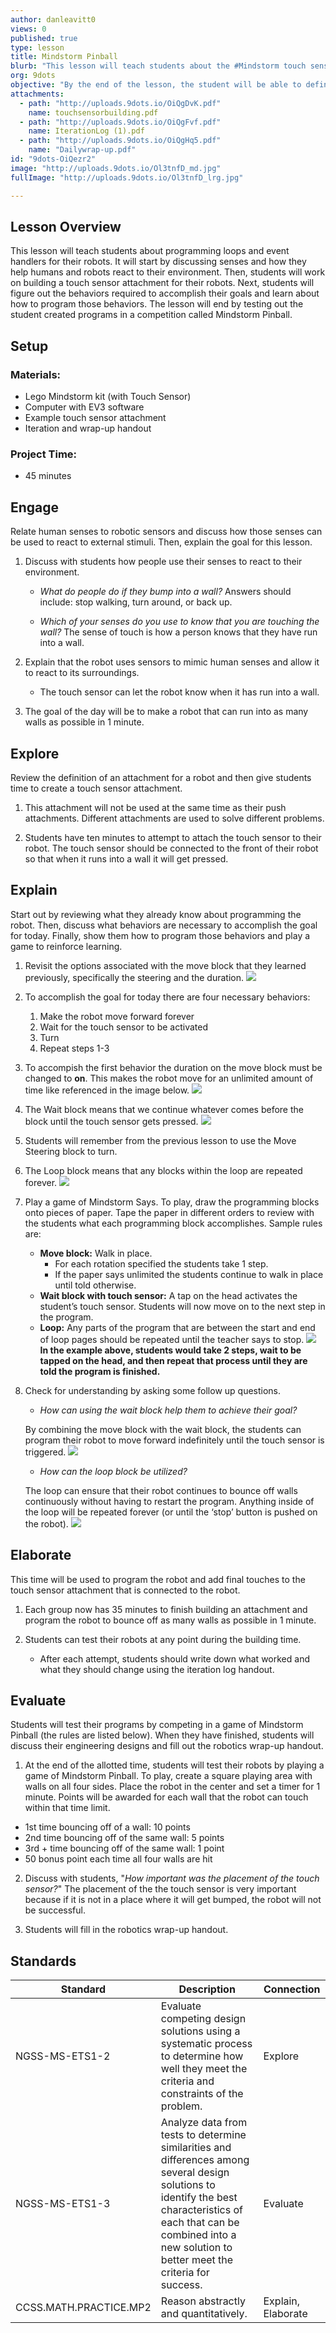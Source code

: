 ```yaml
---
author: danleavitt0
views: 0
published: true
type: lesson
title: Mindstorm Pinball
blurb: "This lesson will teach students about the #Mindstorm touch sensor as well as the wait and loop #programming blocks."
org: 9dots
objective: "By the end of the lesson, the student will be able to define a programming loop, explain the importance of sensors to programming a robot, and create a robot capable of running indefinitely and turning whenever it runs into a wall."
attachments: 
  - path: "http://uploads.9dots.io/OiQgDvK.pdf"
    name: touchsensorbuilding.pdf
  - path: "http://uploads.9dots.io/OiQgFvf.pdf"
    name: IterationLog (1).pdf
  - path: "http://uploads.9dots.io/OiQgHq5.pdf"
    name: "Dailywrap-up.pdf"
id: "9dots-OiQezr2"
image: "http://uploads.9dots.io/Ol3tnfD_md.jpg"
fullImage: "http://uploads.9dots.io/Ol3tnfD_lrg.jpg"

---
```


## Lesson Overview
This lesson will teach students about programming loops and event handlers for their robots. It will start by discussing senses and how they help humans and robots react to their environment. Then, students will work on building a touch sensor attachment for their robots. Next, students will figure out the behaviors required to accomplish their goals and learn about how to program those behaviors. The lesson will end by testing out the student created programs in a competition called Mindstorm Pinball.

## Setup

### Materials:

- Lego Mindstorm kit (with Touch Sensor)
- Computer with EV3 software
- Example touch sensor attachment
- Iteration and wrap-up handout

### Project Time:

- 45 minutes

## Engage
Relate human senses to robotic sensors and discuss how those senses can be used to react to external stimuli. Then, explain the goal for this lesson.

1. Discuss with students how people use their senses to react to their environment.
	- _What do people do if they bump into a wall?_
		Answers should include: stop walking, turn around, or back up.

	- _Which of your senses do you use to know that you are touching the wall?_
		The sense of touch is how a person knows that they have run into a wall.

2. Explain that the robot uses sensors to mimic human senses and allow it to react to its surroundings.
	- The touch sensor can let the robot know when it has run into a wall.

2. The goal of the day will be to make a robot that can run into as many walls as possible in 1 minute.

## Explore
Review the definition of an attachment for a robot and then give students time to create a touch sensor attachment.

1. This attachment will not be used at the same time as their push attachments. Different attachments are used to solve different problems.

2. Students have ten minutes to attempt to attach the touch sensor to their robot. The touch sensor should be connected to the front of their robot so that when it runs into a wall it will get pressed.

## Explain
Start out by reviewing what they already know about programming the robot. Then, discuss what behaviors are necessary to accomplish the goal for today. Finally, show them how to program those behaviors and play a game to reinforce learning.

1. Revisit the options associated with the move block that they learned previously, specifically the steering and the duration.
![](http://uploads.9dots.io/OiQh9jS_md.jpg) 

2. To accomplish the goal for today there are four necessary behaviors:

    1. Make the robot move forward forever
    2. Wait for the touch sensor to be activated
    3. Turn
    4. Repeat steps 1-3

3. To accompish the first behavior the duration on the move block must be changed to **on**. This makes the robot move for an unlimited amount of time like referenced in the image below.
![](http://uploads.9dots.io/OiQhIX8_md.jpg) 

4. The Wait block means that we continue whatever comes before the block until the touch sensor gets pressed.
![](http://uploads.9dots.io/OiQj0Nu_md.jpg) 

5. Students will remember from the previous lesson to use the Move Steering block to turn.

6. The Loop block means that any blocks within the loop are repeated forever.
![](http://uploads.9dots.io/OiQjPzY_md.jpg) 

7. Play a game of Mindstorm Says. To play, draw the programming blocks onto pieces of paper. Tape the paper in different orders to review with the students what each programming block accomplishes. Sample rules are:

    - **Move block:** Walk in place.
        - For each rotation specified the students take 1 step.
        - If the paper says unlimited the students continue to walk in place until told otherwise.
    - **Wait block with touch sensor:** A tap on the head activates the student’s touch sensor. Students will now move on to the next step in the program.
    - **Loop:** Any parts of the program that are between the start and end of loop pages should be repeated until the teacher says to stop.
![](http://uploads.9dots.io/OiQkWO7_md.jpg) 
**In the example above, students would take 2 steps, wait to be tapped on the head, and then repeat that process until they are told the program is finished.**

8. Check for understanding by asking some follow up questions.

	- _How can using the wait block help them to achieve their goal?_
    
	By combining the move block with the wait block, the students can program their robot to move forward indefinitely until the touch sensor is triggered.
![](http://uploads.9dots.io/OiQnPLd_md.jpg) 

	- _How can the loop block be utilized?_
	
    The loop can ensure that their robot continues to bounce off walls continuously without having to restart the program. Anything inside of the loop will be repeated forever (or until the ‘stop’ button is pushed on the robot).
![](http://uploads.9dots.io/OiQnT0b_md.jpg) 

## Elaborate
This time will be used to program the robot and add final touches to the touch sensor attachment that is connected to the robot.

1. Each group now has 35 minutes to finish building an attachment and program the robot to bounce off as many walls as possible in 1 minute. 

2. Students can test their robots at any point during the building time.
	- After each attempt, students should write down what worked and what they should change using the iteration log handout. 

## Evaluate
Students will test their programs by competing in a game of Mindstorm Pinball (the rules are listed below). When they have finished, students will discuss their engineering designs and fill out the robotics wrap-up handout.

1. At the end of the allotted time, students will test their robots by playing a game of Mindstorm Pinball.  To play, create a square playing area with walls on all four sides.  Place the robot in the center and set a timer for 1 minute. Points will be awarded for each wall that the robot can touch within that time limit.
  - 1st time bouncing off of a wall: 10 points
  - 2nd time bouncing off of the same wall:  5 points
  - 3rd + time bouncing off of the same wall: 1 point
  - 50 bonus point each time all four walls are hit

2. Discuss with students, "_How important was the placement of the touch sensor?_"
	The placement of the the touch sensor is very important because if it is not in a place where it will get bumped, the robot will not be successful.

3. Students will fill in the robotics wrap-up handout.

## Standards

| Standard      | Description   | Connection  |
| ------------- |---------------| ------|
| NGSS-MS-ETS1-2 | Evaluate competing design solutions using a systematic process to determine how well they meet the criteria and constraints of the problem.| Explore |
| NGSS-MS-ETS1-3 | Analyze data from tests to determine similarities and differences among several design solutions to identify the best characteristics of each that can be combined into a new solution to better meet the criteria for success. | Evaluate |
| CCSS.MATH.PRACTICE.MP2 | Reason abstractly and quantitatively. | Explain, Elaborate |
